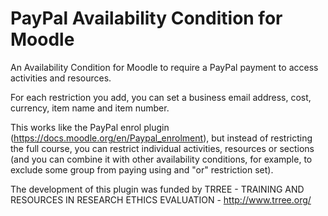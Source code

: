 # PayPal Availability Condition for Moodle

An Availability Condition for Moodle to require a PayPal payment to access activities and resources.

For each restriction you add, you can set a business email address, cost, currency, item name and item number.

This works like the PayPal enrol plugin (https://docs.moodle.org/en/Paypal_enrolment), but instead of restricting the full course, you can restrict individual activities, resources or sections (and you can combine it with other availability conditions, for example, to exclude some group from paying using and "or" restriction set).

The development of this plugin was funded by TRREE - TRAINING AND RESOURCES IN RESEARCH ETHICS EVALUATION - http://www.trree.org/
